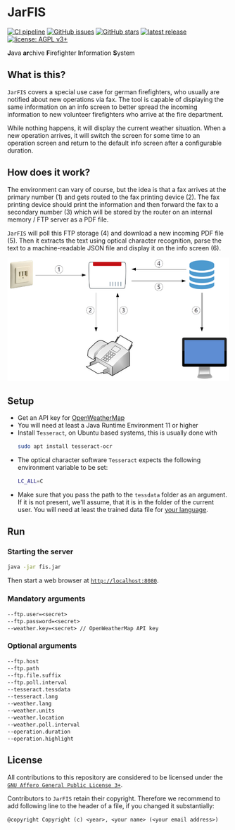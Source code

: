 # JarFIS

[![CI pipeline](https://github.com/stefan-niedermann/fis/workflows/CI%20pipeline/badge.svg)](https://github.com/stefan-niedermann/fis/actions)
[![GitHub issues](https://img.shields.io/github/issues/stefan-niedermann/fis.svg)](https://github.com/stefan-niedermann/nextcloud-fis/issues)
[![GitHub stars](https://img.shields.io/github/stars/stefan-niedermann/fis.svg)](https://github.com/stefan-niedermann/nextcloud-fis/stargazers)
[![latest release](https://img.shields.io/github/v/tag/stefan-niedermann/fis?label=latest+release&sort=semver)](https://github.com/stefan-niedermann/fis/releases)
[![license: AGPL v3+](https://img.shields.io/badge/license-AGPL%20v3+-blue.svg)](https://www.gnu.org/licenses/agpl-3.0)

**J**ava **ar**chive **F**irefighter **I**nformation **S**ystem

## What is this?

`JarFIS` covers a special use case for german firefighters, who usually are notified about new operations via fax. The
tool is capable of displaying the same information on an info screen to better spread the incoming information to new
volunteer firefighters who arrive at the fire department.

While nothing happens, it will display the current weather situation. When a new operation arrives, it will switch the
screen for some time to an operation screen and return to the default info screen after a configurable duration.

## How does it work?

The environment can vary of course, but the idea is that a fax arrives at the primary number (1) and gets routed to the
fax printing device (2). The fax printing device should print the information and then forward the fax to a secondary
number (3) which will be stored by the router on an internal memory / FTP server as a PDF file.

`JarFIS` will poll this FTP storage (4) and download a new incoming PDF file (5). Then it extracts the text using optical
character recognition, parse the text to a machine-readable JSON file and display it on the info screen (6).

![Illustration](illustration.png)

## Setup

- Get an API key for [OpenWeatherMap](https://openweathermap.org/)
- You will need at least a Java Runtime Environment 11 or higher
- Install `Tesseract`, on Ubuntu based systems, this is usually done with
  ```sh
  sudo apt install tesseract-ocr
  ```
- The optical character software `Tesseract` expects the following environment variable to be set:
  ```sh
  LC_ALL=C
  ```
- Make sure that you pass the path to the `tessdata` folder as an argument. If it is not present, we'll assume, that it
  is in the folder of the current user. You will need at least the trained data file for [your language](https://github.com/tesseract-ocr/tessdata_best).

## Run

### Starting the server

```sh
java -jar fis.jar
```

Then start a web browser at [`http://localhost:8080`](http://localhost:8080).

### Mandatory arguments

```
--ftp.user=<secret>
--ftp.password=<secret>
--weather.key=<secret> // OpenWeatherMap API key
```

### Optional arguments

```
--ftp.host
--ftp.path
--ftp.file.suffix
--ftp.poll.interval
--tesseract.tessdata
--tesseract.lang
--weather.lang
--weather.units
--weather.location
--weather.poll.interval
--operation.duration
--operation.highlight
```

## License

All contributions to this repository are considered to be licensed under the [`GNU Affero General Public License 3+`](https://www.gnu.org/licenses/agpl-3.0).

Contributors to `JarFIS` retain their copyright. Therefore we recommend to add following line to the header of a file, if you changed it substantially:

```
@copyright Copyright (c) <year>, <your name> (<your email address>)
```